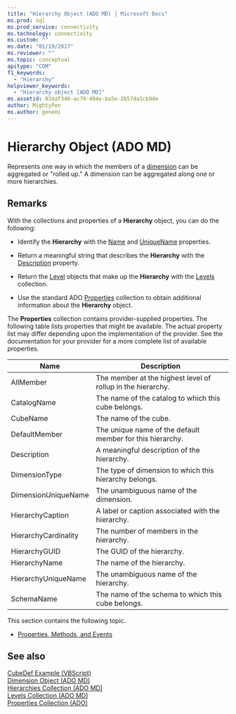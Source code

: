 ```yaml
---
title: "Hierarchy Object (ADO MD) | Microsoft Docs"
ms.prod: sql
ms.prod_service: connectivity
ms.technology: connectivity
ms.custom: ""
ms.date: "01/19/2017"
ms.reviewer: ""
ms.topic: conceptual
apitype: "COM"
f1_keywords: 
  - "Hierarchy"
helpviewer_keywords: 
  - "Hierarchy object [ADO MD]"
ms.assetid: 034af340-ac79-494e-ba5e-2b57da1cb9de
author: MightyPen
ms.author: genemi
---
```

# Hierarchy Object (ADO MD)
Represents one way in which the members of a [dimension](../../../ado/reference/ado-md-api/dimension-object-ado-md.md) can be aggregated or "rolled up." A dimension can be aggregated along one or more hierarchies.  
  
## Remarks  
 With the collections and properties of a **Hierarchy** object, you can do the following:  
  
-   Identify the **Hierarchy** with the [Name](../../../ado/reference/ado-md-api/name-property-ado-md.md) and [UniqueName](../../../ado/reference/ado-md-api/uniquename-property-ado-md.md) properties.  
  
-   Return a meaningful string that describes the **Hierarchy** with the [Description](../../../ado/reference/ado-md-api/description-property-ado-md.md) property.  
  
-   Return the [Level](../../../ado/reference/ado-md-api/level-object-ado-md.md) objects that make up the **Hierarchy** with the [Levels](../../../ado/reference/ado-md-api/levels-collection-ado-md.md) collection.  
  
-   Use the standard ADO [Properties](../../../ado/reference/ado-api/properties-collection-ado.md) collection to obtain additional information about the **Hierarchy** object.  
  
 The **Properties** collection contains provider-supplied properties. The following table lists properties that might be available. The actual property list may differ depending upon the implementation of the provider. See the documentation for your provider for a more complete list of available properties.  
  
|Name|Description|  
|----------|-----------------|  
|AllMember|The member at the highest level of rollup in the hierarchy.|  
|CatalogName|The name of the catalog to which this cube belongs.|  
|CubeName|The name of the cube.|  
|DefaultMember|The unique name of the default member for this hierarchy.|  
|Description|A meaningful description of the hierarchy.|  
|DimensionType|The type of dimension to which this hierarchy belongs.|  
|DimensionUniqueName|The unambiguous name of the dimension.|  
|HierarchyCaption|A label or caption associated with the hierarchy.|  
|HierarchyCardinality|The number of members in the hierarchy.|  
|HierarchyGUID|The GUID of the hierarchy.|  
|HierarchyName|The name of the hierarchy.|  
|HierarchyUniqueName|The unambiguous name of the hierarchy.|  
|SchemaName|The name of the schema to which this cube belongs.|  
  
 This section contains the following topic.  
  
-   [Properties, Methods, and Events](../../../ado/reference/ado-md-api/hierarchy-object-properties-methods-and-events.md)  
  
## See also  
 [CubeDef Example (VBScript)](../../../ado/reference/ado-md-api/cubedef-example-vbscript.md)   
 [Dimension Object (ADO MD)](../../../ado/reference/ado-md-api/dimension-object-ado-md.md)   
 [Hierarchies Collection (ADO MD)](../../../ado/reference/ado-md-api/hierarchies-collection-ado-md.md)   
 [Levels Collection (ADO MD)](../../../ado/reference/ado-md-api/levels-collection-ado-md.md)   
 [Properties Collection (ADO)](../../../ado/reference/ado-api/properties-collection-ado.md)
